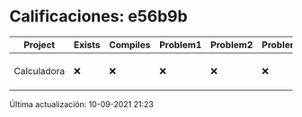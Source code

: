 # Calificaciones: e56b9b
|Project|Exists|Compiles|Problem1|Problem2|Problem3|Extra|CommitHash|CommitDate|CheckDate|Comments|DueDate|Grade|
|-|-|-|-|-|-|-|-|-|-|-|-|-|
|Calculadora|❌|❌|❌|❌|❌|❌|NA|NA|10-09-2021 21:23:38|No se encontró el archivo en 2022-1-Comp-I/Calculadora/Calculadora.cpp|17-09-2021 21:00:00|5.0|

Última actualización: 10-09-2021 21:23